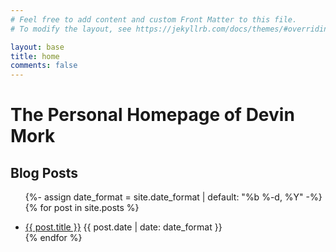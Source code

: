 ```yaml
---
# Feel free to add content and custom Front Matter to this file.
# To modify the layout, see https://jekyllrb.com/docs/themes/#overriding-theme-defaults

layout: base
title: home
comments: false
---
```

# The Personal Homepage of Devin Mork

## Blog Posts



<ul class="blog-posts-list">

{%- assign date_format = site.date_format | default: "%b %-d, %Y" -%}
{% for post in site.posts %}
  <li>
    <a href="{{ post.url | relative_url }}">{{ post.title }}</a>
    <span class="post-list-publish-date">{{ post.date | date: date_format }}</span>
  </li>
{% endfor %}

</ul>